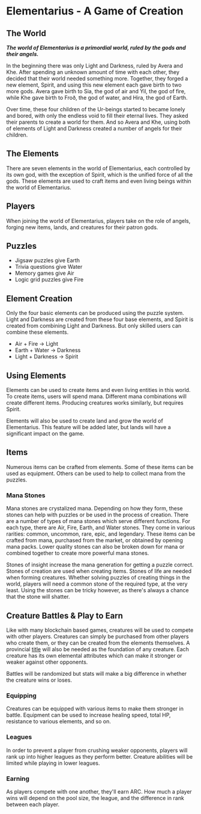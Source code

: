 # Elementarius - A Game of Creation

## The World

***The world of Elementarius is a primordial world, ruled by the gods and their angels.***

In the beginning there was only Light and Darkness, ruled by Avera and Khe. After spending an unknown amount of time with each other, they decided that their world needed something more. Together, they forged a new element, Spirit, and using this new element each gave birth to two more gods. Avera gave birth to Sia, the god of air and Yil, the god of fire, while Khe gave birth to Froð, the god of water, and Hira, the god of Earth.

Over time, these four children of the Ur-beings started to became lonely and bored, with only the endless void to fill their eternal lives. They asked their parents to create a world for them. And so Avera and Khe, using both of elements of Light and Darkness created a number of angels for their children.

## The Elements

There are seven elements in the world of Elementarius, each controlled by its own god, with the exception of Spirit, which is the unified force of all the gods. These elements are used to craft items and even living beings within the world of Elementarius.

## Players

When joining the world of Elementarius, players take on the role of angels, forging new items, lands, and creatures for their patron gods.

## Puzzles

- Jigsaw puzzles give Earth
- Trivia questions give Water
- Memory games give Air
- Logic grid puzzles give Fire

## Element Creation

Only the four basic elements can be produced using the puzzle system. Light and Darkness are created from these four base elements, and Spirit is created from combining Light and Darkness. But only skilled users can combine these elements.

- Air + Fire -> Light
- Earth + Water -> Darkness
- Light + Darkness -> Spirit

## Using Elements

Elements can be used to create items and even living entities in this world. To create items, users will spend mana. Different mana combinations will create different items. Producing creatures works similarly, but requires Spirit.

Elements will also be used to create land and grow the world of Elementarius. This feature will be added later, but lands will have a significant impact on the game.

## Items

Numerous items can be crafted from elements. Some of these items can be used as equipment. Others can be used to help to collect mana from the puzzles.

### Mana Stones

Mana stones are crystalized mana. Depending on how they form, these stones can help with puzzles or be used in the process of creation. There are a number of types of mana stones which serve different functions. For each type, there are Air, Fire, Earth, and Water stones. They come in various rarities: common, uncommon, rare, epic, and legendary. These items can be crafted from mana, purchased from the market, or obtained by opening mana packs. Lower quality stones can also be broken down for mana or combined together to create more powerful mana stones.

Stones of insight increase the mana generation for getting a puzzle correct. Stones of creation are used when creating items. Stones of life are needed when forming creatures. Whether solving puzzles of creating things in the world, players will need a common stone of the required type, at the very least. Using the stones can be tricky however, as there's always a chance that the stone will shatter.

## Creature Battles & Play to Earn

Like with many blockchain based games, creatures will be used to compete with other players. Creatures can simply be purchased from other players who create them, or they can be created from the elements themselves. A provincial [title](/titles.md) will also be needed as the foundation of any creature. Each creature has its own elemental attributes which can make it stronger or weaker against other opponents.

Battles will be randomized but stats will make a big difference in whether the creature wins or loses.

### Equipping

Creatures can be equipped with various items to make them stronger in battle. Equipment can be used to increase healing speed, total HP, resistance to various elements, and so on.

### Leagues

In order to prevent a player from crushing weaker opponents, players will rank up into higher leagues as they perform better. Creature abilities will be limited while playing in lower leagues.

### Earning

As players compete with one another, they'll earn ARC. How much a player wins will depend on the pool size, the league, and the difference in rank between each player.

